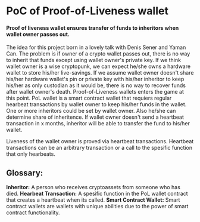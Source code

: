 # PoC of Proof-of-Liveness wallet

#### Proof of liveness wallet ensures transfer of funds to inheritors when wallet owner passes out.


The idea for this project born in a lovely talk with Denis Sener and Yaman Can. The problem is if owner of a crypto wallet passes out, there is no way to inherit that funds except using wallet owner's private key. If we think wallet owner is a wise cryptopunk, we can expect he/she owns a hardware wallet to store his/her live-savings. If we assume wallet owner doesn't share his/her hardware wallet's pin or private key with his/her inheritor to keep his/her as only custodian as it would be, there is no way to recover funds after wallet owner's death. Proof-of-Liveness wallets enters the game at this point. PoL wallet is a smart contract wallet that requiers regular hearbeat transactions by wallet owner to keep his/her funds in the wallet. One or more inheritors could be set by wallet owner. Also he/she can determine share of inheritence. If wallet owner doesn't send a heartbeat transaction in x months, inheritor will be able to transfer the fund to his/her wallet.


Liveness of the wallet owner is proved via heartbeat transactions. Heartbeat transactions can be an arbitrary transaction or a call to the spesific function that only hearbeats.

## Glossary:
 **Inheritor:** A person who receives cryptoassets from someone who has died.
 **Hearbeat Transaction:**  A spesific function in the PoL wallet contract that creates a heartbeat when its called.
**Smart Contract Wallet:** Smart contract wallets are wallets with unique abilities due to the power of smart contract functionality.

